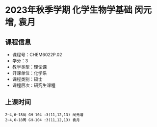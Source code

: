 # 2023年秋季学期 化学生物学基础 闵元增, 袁月






## 课程信息

- 课程号：CHEM6022P.02
- 学分：3
- 教学类型：理论课
- 开课单位：化学系
- 课程类别：硕士
- 课程层次：研究生课程

## 上课时间

```
2~4,6~18周 GH-104 :3(11,12,13) 闵元增
2~4,6~18周 GH-104 :3(11,12,13) 袁月
```

